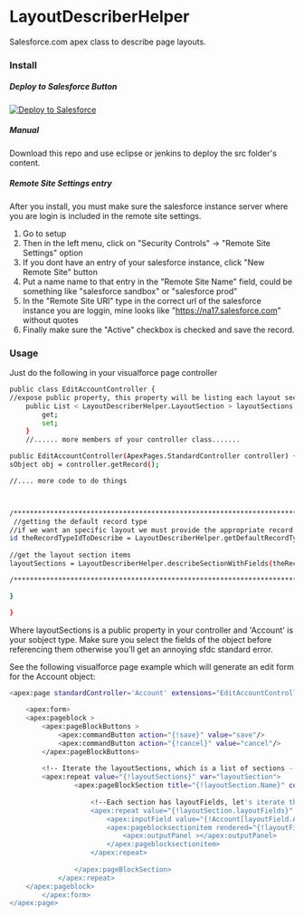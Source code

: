 # LayoutDescriberHelper
Salesforce.com apex class to describe page layouts.

### Install

##### Deploy to Salesforce Button

<a href="https://githubsfdeploy.herokuapp.com?owner=anyei&repo=LayoutDescriberHelper">
  <img alt="Deploy to Salesforce"
       src="https://raw.githubusercontent.com/afawcett/githubsfdeploy/master/src/main/webapp/resources/img/deploy.png">
</a>

##### Manual
Download this repo and use eclipse or jenkins to deploy the src folder's content.


##### Remote Site Settings entry

After you install, you must make sure the salesforce instance server where you are login is included in the remote site settings.

1. Go to setup
2. Then in the left menu, click on "Security Controls" -> "Remote Site Settings" option 
3. If you dont have an entry of your salesforce instance, click "New Remote Site" button 
4. Put a name name to that entry in the "Remote Site Name" field, could be something like "salesforce sandbox" or "salesforce prod"
5. In the "Remote Site URl" type in the correct url of the salesforce instance you are loggin, mine looks like "https://na17.salesforce.com" without quotes 
6. Finally make sure the "Active" checkbox is checked and save the record. 

### Usage
Just do the following in your visualforce page controller
```sh
public class EditAccountController {
//expose public property, this property will be listing each layout section
	public List < LayoutDescriberHelper.LayoutSection > layoutSections {
		get;
		set;
	}
	//...... more members of your controller class.......

public EditAccountController(ApexPages.StandardController controller) {
sObject obj = controller.getRecord();

//.... more code to do things



/************************************************************************/
 //getting the default record type
//if we want an specific layout we must provide the appropriate record type id
id theRecordTypeIdToDescribe = LayoutDescriberHelper.getDefaultRecordType(obj);
        
//get the layout section items
layoutSections = LayoutDescriberHelper.describeSectionWithFields(theRecordTypeIdToDescribe, 'Account');

/***************************************************************************/

}

}
```
Where layoutSections is a public property in your controller and 'Account' is your sobject type.
Make sure you select the fields of the object before referencing them otherwise you'll get an annoying sfdc standard error.

See the following visualforce page example which will generate an edit form for the Account object:
```sh
<apex:page standardController='Account' extensions="EditAccountController" >
    
    <apex:form>
    <apex:pageblock >
        <apex:pageBlockButtons >
            <apex:commandButton action="{!save}" value="save"/>
            <apex:commandButton action="{!cancel}" value="cancel"/>
        </apex:pageBlockButtons>
         
        <!-- Iterate the layoutSections, which is a list of sections -->
        <apex:repeat value="{!layoutSections}" var="layoutSection">
                <apex:pageBlockSection title="{!layoutSection.Name}" collapsible="{!layoutSection.allowCollapse}" columns="{!layoutSection.columns}">
                    
                    <!--Each section has layoutFields, let's iterate them as well-->
                    <apex:repeat value="{!layoutSection.layoutFields}" var="layoutField">
                        <apex:inputField value="{!Account[layoutField.ApiName]}" rendered="{!not(layoutField.isPlaceHOlder)}"    />
                        <apex:pageblocksectionitem rendered="{!layoutField.isPlaceHolder}" >
                            <apex:outputPanel ></apex:outputPanel>
                        </apex:pageblocksectionitem>
                    </apex:repeat>
                    
                </apex:pageBlockSection>
            </apex:repeat>  
    </apex:pageblock>
        </apex:form>
</apex:page>

```
